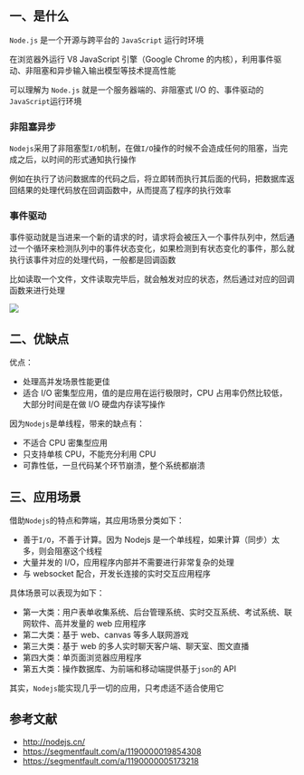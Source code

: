 ## 一、是什么

`Node.js` 是一个开源与跨平台的 `JavaScript` 运行时环境

在浏览器外运行 V8 JavaScript 引擎（Google Chrome 的内核），利用事件驱动、非阻塞和异步输入输出模型等技术提高性能

可以理解为 `Node.js` 就是一个服务器端的、非阻塞式 I/O 的、事件驱动的`JavaScript`运行环境

### 非阻塞异步

`Nodejs`采用了非阻塞型`I/O`机制，在做`I/O`操作的时候不会造成任何的阻塞，当完成之后，以时间的形式通知执行操作

例如在执行了访问数据库的代码之后，将立即转而执行其后面的代码，把数据库返回结果的处理代码放在回调函数中，从而提高了程序的执行效率

### 事件驱动

事件驱动就是当进来一个新的请求的时，请求将会被压入一个事件队列中，然后通过一个循环来检测队列中的事件状态变化，如果检测到有状态变化的事件，那么就执行该事件对应的处理代码，一般都是回调函数

比如读取一个文件，文件读取完毕后，就会触发对应的状态，然后通过对应的回调函数来进行处理

![](https://static.vue-js.com/a7729590-c1e8-11eb-ab90-d9ae814b240d.png)

## 二、优缺点

优点：

- 处理高并发场景性能更佳
- 适合 I/O 密集型应用，值的是应用在运行极限时，CPU 占用率仍然比较低，大部分时间是在做 I/O 硬盘内存读写操作

因为`Nodejs`是单线程，带来的缺点有：

- 不适合 CPU 密集型应用
- 只支持单核 CPU，不能充分利用 CPU
- 可靠性低，一旦代码某个环节崩溃，整个系统都崩溃

## 三、应用场景

借助`Nodejs`的特点和弊端，其应用场景分类如下：

- 善于`I/O`，不善于计算。因为 Nodejs 是一个单线程，如果计算（同步）太多，则会阻塞这个线程
- 大量并发的 I/O，应用程序内部并不需要进行非常复杂的处理
- 与 websocket 配合，开发长连接的实时交互应用程序

具体场景可以表现为如下：

- 第一大类：用户表单收集系统、后台管理系统、实时交互系统、考试系统、联网软件、高并发量的 web 应用程序
- 第二大类：基于 web、canvas 等多人联网游戏
- 第三大类：基于 web 的多人实时聊天客户端、聊天室、图文直播
- 第四大类：单页面浏览器应用程序
- 第五大类：操作数据库、为前端和移动端提供基于`json`的 API

其实，`Nodejs`能实现几乎一切的应用，只考虑适不适合使用它

## 参考文献

- http://nodejs.cn/
- https://segmentfault.com/a/1190000019854308
- https://segmentfault.com/a/1190000005173218
